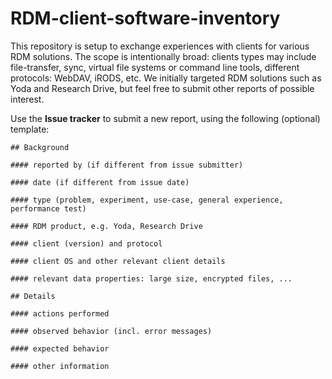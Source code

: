 # RDM-client-software-inventory

This repository is setup to exchange experiences with clients for various RDM solutions. The scope is intentionally broad: clients types may include file-transfer, sync, virtual file systems or command line tools, different protocols: WebDAV, iRODS, etc. We initially targeted RDM solutions such as Yoda and Research Drive, but feel free to submit other reports of possible interest.

Use the **Issue tracker** to submit a new report, using the following (optional) template:

    ## Background
    
    #### reported by (if different from issue submitter)
    
    #### date (if different from issue date)
    
    #### type (problem, experiment, use-case, general experience, performance test)
    
    #### RDM product, e.g. Yoda, Research Drive
    
    #### client (version) and protocol
    
    #### client OS and other relevant client details
    
    #### relevant data properties: large size, encrypted files, ...
    
    ## Details
    
    #### actions performed
    
    #### observed behavior (incl. error messages)
    
    #### expected behavior
    
    #### other information
    
    
